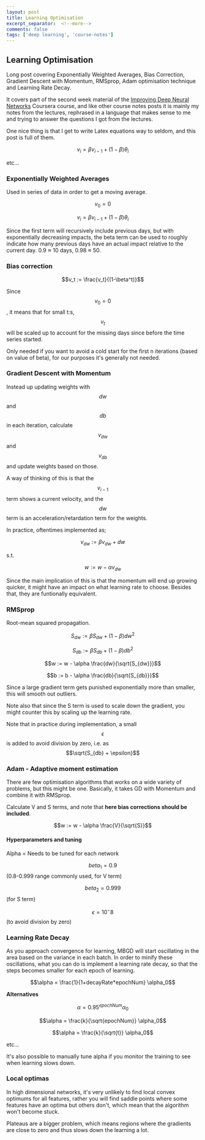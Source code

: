 ```yaml
---
layout: post
title: Learning Optimisation
excerpt_separator:  <!--more-->
comments: false
tags: ['deep learning', 'course-notes']
---
```


## Learning Optimisation
Long post covering Exponentially Weighted Averages, Bias Correction, Gradient Descent with Momentum, RMSprop, Adam optimisation technique and Learning Rate Decay.

It covers part of the second week material of the [Improving Deep Neural Networks](https://www.coursera.org/learn/deep-neural-network/home/welcome) Coursera course, and like other course notes posts it is mainly my notes from the lectures, rephrased in a language that makes sense to me and trying to answer the questions I got from the lectures.

One nice thing is that I get to write Latex equations way to seldom, and this post is full of them.

$$v_i = \beta v_{i-1} + (1-\beta)\theta_i$$

etc...

<!--more-->

### Exponentially Weighted Averages
Used in series of data in order to get a moving average.

$$
v_0 = 0
$$

$$
v_i = \beta v_{i-1} + (1-\beta)\theta_i
$$

Since the first term will recursively include previous days, but with exponentially decreasing impacts, the beta term can be used to roughly indicate how many previous days have an actual impact relative to the current day. 0.9 ≈ 10 days, 0.98 ≈ 50.

### Bias correction

$$v_t := \frac{v_t}{(1-\beta^t)}$$

Since $$v_0 = 0$$, it means that for small t:s, $$v_t$$ will be scaled up to account for the missing days since before the time series started.

Only needed if you want to avoid a cold start for the first n iterations (based on value of beta), for our purposes it's generally not needed.

### Gradient Descent with Momentum
Instead up updating weights with $$dw$$ and $$db$$ in each iteration, calculate $$v_{dw}$$ and $$v_{db}$$ and update weights based on those.

A way of thinking of this is that the $$v_{i-1}$$ term shows a current velocity, and the $$dw$$ term is an acceleration/retardation term for the weights.

In practice, oftentimes implemented as;

$$v_{dw} := \beta v_{dw} + dw$$

s.t.

$$w := w - \alpha v_{dw}$$

Since the main implication of this is that the momentum will end up growing quicker, it might have an impact on what learning rate to choose. Besides that, they are funtionally equivalent.

### RMSprop
Root-mean squared propagation.

$$S_{dw} := \beta S_{dw} + (1-\beta) dw^2$$

$$S_{db} := \beta S_{db} + (1-\beta) db^2$$

$$w := w - \alpha \frac{dw}{\sqrt{S_{dw}}}$$

$$b := b - \alpha \frac{db}{\sqrt{S_{db}}}$$

Since a large gradient term gets punished exponentially more than smaller, this will smooth out outliers.

Note also that since the S term is used to scale down the gradient, you might counter this by scaling up the learning rate.

Note that in practice during implementation, a small $$\epsilon$$ is added to avoid division by zero, i.e. as $$\sqrt{S_{db} + \epsilon}$$

### Adam - Adaptive moment estimation
There are few optimisation algorithms that works on a wide variety of problems, but this might be one. Basically, it takes GD with Momentum and combine it with RMSprop.

Calculate V and S terms, and note that **here bias corrections should be included**.

$$w := w - \alpha \frac{V}{\sqrt{S}}$$

#### Hyperparameters and tuning

Alpha = Needs to be tuned for each network

$$beta_1 = 0.9$$ (0.8-0.999 range commonly used, for V term)

$$beta_2 = 0.999$$ (for S term)

$$\epsilon = 10^-8$$ (to avoid division by zero)

### Learning Rate Decay
As you approach convergence for learning, MBGD will start oscillating in the area based on the variance in each batch. In order to minify these oscillations, what you can do is implement a learning rate decay, so that the steps becomes smaller for each epoch of learning.

$$\alpha = \frac{1}{1+decayRate*epochNum} \alpha_0$$

**Alternatives**

$$\alpha = 0.95^{epochNum} \alpha_0$$

$$\alpha = \frac{k}{\sqrt{epochNum}} \alpha_0$$

$$\alpha = \frac{k}{\sqrt{t}} \alpha_0$$

etc...

It's also possible to manually tune alpha if you monitor the training to see when learning slows down.

### Local optimas
In high dimensional networks, it's very unlikely to find local convex optimums for all features, rather you will find saddle points where some features have an optima but others don't, which mean that the algorithm won't become stuck.

Plateaus are a bigger problem, which means regions where the gradients are close to zero and thus slows down the learning a lot.

